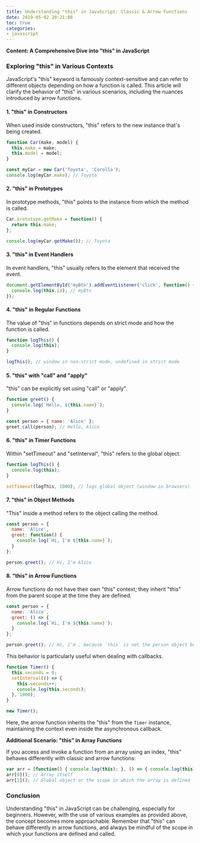 ```yaml
---
title: Understanding "this" in JavaScript: Classic & Arrow Functions
date: 2019-05-02 20:21:08
toc: true
categories:
- javascript
---
```


**Content: A Comprehensive Dive into "this" in JavaScript**
<!--more-->

### Exploring "this" in Various Contexts

JavaScript's "this" keyword is famously context-sensitive and can refer to different objects depending on how a function is called. This article will clarify the behavior of "this" in various scenarios, including the nuances introduced by arrow functions.

#### 1. "this" in Constructors

When used inside constructors, "this" refers to the new instance that's being created.

```javascript
function Car(make, model) {
  this.make = make;
  this.model = model;
}

const myCar = new Car('Toyota', 'Corolla');
console.log(myCar.make); // Toyota
```

#### 2. "this" in Prototypes

In prototype methods, "this" points to the instance from which the method is called.

```javascript
Car.prototype.getMake = function() {
  return this.make;
};

console.log(myCar.getMake()); // Toyota
```

#### 3. "this" in Event Handlers

In event handlers, "this" usually refers to the element that received the event.

```javascript
document.getElementById('myBtn').addEventListener('click', function() {
  console.log(this.id); // myBtn
});
```

#### 4. "this" in Regular Functions

The value of "this" in functions depends on strict mode and how the function is called.

```javascript
function logThis() {
  console.log(this);
}

logThis(); // window in non-strict mode, undefined in strict mode
```

#### 5. "this" with "call" and "apply"

"this" can be explicitly set using "call" or "apply".

```javascript
function greet() {
  console.log(`Hello, ${this.name}`);
}

const person = { name: 'Alice' };
greet.call(person); // Hello, Alice
```

#### 6. "this" in Timer Functions

Within "setTimeout" and "setInterval", "this" refers to the global object.

```javascript
function logThis() {
  console.log(this);
}

setTimeout(logThis, 1000); // logs global object (window in browsers)
```

#### 7. "this" in Object Methods

"This" inside a method refers to the object calling the method.

```javascript
const person = {
  name: 'Alice',
  greet: function() {
    console.log(`Hi, I'm ${this.name}`);
  }
};

person.greet(); // Hi, I'm Alice
```

#### 8. "this" in Arrow Functions

Arrow functions do not have their own "this" context; they inherit "this" from the parent scope at the time they are defined.

```javascript
const person = {
  name: 'Alice',
  greet: () => {
    console.log(`Hi, I'm ${this.name}`);
  }
};

person.greet(); // Hi, I'm , because `this` is not the person object but the global context
```

This behavior is particularly useful when dealing with callbacks.

```javascript
function Timer() {
  this.seconds = 0;
  setInterval(() => {
    this.seconds++;
    console.log(this.seconds);
  }, 1000);
}

new Timer();
```

Here, the arrow function inherits the "this" from the `Timer` instance, maintaining the context even inside the asynchronous callback.

**Additional Scenario: "this" in Array Functions**

If you access and invoke a function from an array using an index, "this" behaves differently with classic and arrow functions:

```javascript
var arr = [function() { console.log(this); }, () => { console.log(this); }];
arr[0](); // Array itself
arr[1](); // Global object or the scope in which the array is defined
```

### Conclusion

Understanding "this" in JavaScript can be challenging, especially for beginners. However, with the use of various examples as provided above, the concept becomes more approachable. Remember that "this" can behave differently in arrow functions, and always be mindful of the scope in which your functions are defined and called.